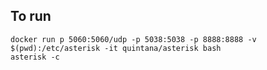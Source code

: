 To run
------

    docker run p 5060:5060/udp -p 5038:5038 -p 8888:8888 -v $(pwd):/etc/asterisk -it quintana/asterisk bash
    asterisk -c
